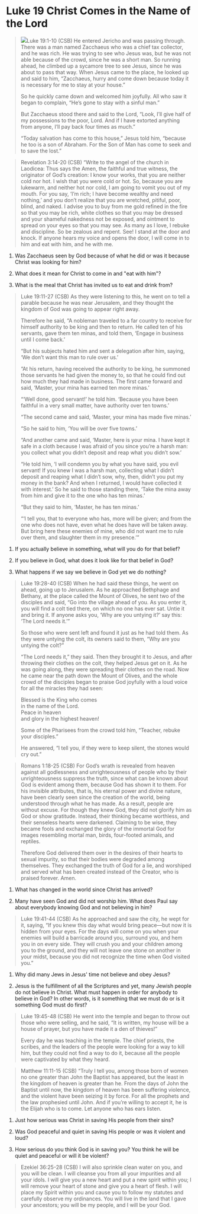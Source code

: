 # Luke 19 Christ Comes in the Name of the Lord

><img class="intro-right" src="/images/art-luke.jpg">Luke 19:1-10 (CSB) He entered Jericho and was passing through. There was a man named Zacchaeus who was a chief tax collector, and he was rich. He was trying to see who Jesus was, but he was not able because of the crowd, since he was a short man. So running ahead, he climbed up a sycamore tree to see Jesus, since he was about to pass that way. When Jesus came to the place, he looked up and said to him, “Zacchaeus, hurry and come down because today it is necessary for me to stay at your house.”
>
>So he quickly came down and welcomed him joyfully. All who saw it began to complain, “He’s gone to stay with a sinful man.”
>
>But Zacchaeus stood there and said to the Lord, “Look, I’ll give half of my possessions to the poor, Lord. And if I have extorted anything from anyone, I’ll pay back four times as much.”
>
>“Today salvation has come to this house,” Jesus told him, “because he too is a son of Abraham. For the Son of Man has come to seek and to save the lost.”

>Revelation 3:14-20 (CSB) “Write to the angel of the church in Laodicea: Thus says the Amen, the faithful and true witness, the originator of God’s creation: I know your works, that you are neither cold nor hot. I wish that you were cold or hot. So, because you are lukewarm, and neither hot nor cold, I am going to vomit you out of my mouth. For you say, ‘I’m rich; I have become wealthy and need nothing,’ and you don’t realize that you are wretched, pitiful, poor, blind, and naked. I advise you to buy from me gold refined in the fire so that you may be rich, white clothes so that you may be dressed and your shameful nakedness not be exposed, and ointment to spread on your eyes so that you may see. As many as I love, I rebuke and discipline. So be zealous and repent. See! I stand at the door and knock. If anyone hears my voice and opens the door, I will come in to him and eat with him, and he with me.

1. Was Zacchaeus seen by God because of what he did or was it because Christ was looking for him?

2. What does it mean for Christ to come in and "eat with him"?

3. What is the meal that Christ has invited us to eat and drink from?

>Luke 19:11-27 (CSB) As they were listening to this, he went on to tell a parable because he was near Jerusalem, and they thought the kingdom of God was going to appear right away.
>
>Therefore he said, “A nobleman traveled to a far country to receive for himself authority to be king and then to return. He called ten of his servants, gave them ten minas, and told them, ‘Engage in business until I come back.’
>
>“But his subjects hated him and sent a delegation after him, saying, ‘We don’t want this man to rule over us.’
>
>“At his return, having received the authority to be king, he summoned those servants he had given the money to, so that he could find out how much they had made in business. The first came forward and said, ‘Master, your mina has earned ten more minas.’
>
>“‘Well done, good servant!’ he told him. ‘Because you have been faithful in a very small matter, have authority over ten towns.’
>
>“The second came and said, ‘Master, your mina has made five minas.’
>
>“So he said to him, ‘You will be over five towns.’
>
>“And another came and said, ‘Master, here is your mina. I have kept it safe in a cloth because I was afraid of you since you’re a harsh man: you collect what you didn’t deposit and reap what you didn’t sow.’
>
>“He told him, ‘I will condemn you by what you have said, you evil servant! If you knew I was a harsh man, collecting what I didn’t deposit and reaping what I didn’t sow, why, then, didn’t you put my money in the bank? And when I returned, I would have collected it with interest.’ So he said to those standing there, ‘Take the mina away from him and give it to the one who has ten minas.’
>
>“But they said to him, ‘Master, he has ten minas.’
>
>“‘I tell you, that to everyone who has, more will be given; and from the one who does not have, even what he does have will be taken away. But bring here these enemies of mine, who did not want me to rule over them, and slaughter them in my presence.’”

1. If you actually believe in something, what will you do for that belief?

2. If you believe in God, what does it look like for that belief in God?

3. What happens if we say we believe in God yet we do nothing?

>Luke 19:28-40 (CSB) When he had said these things, he went on ahead, going up to Jerusalem. As he approached Bethphage and Bethany, at the place called the Mount of Olives, he sent two of the disciples and said, “Go into the village ahead of you. As you enter it, you will find a colt tied there, on which no one has ever sat. Untie it and bring it. If anyone asks you, ‘Why are you untying it?’ say this: ‘The Lord needs it.’”
>
>So those who were sent left and found it just as he had told them. As they were untying the colt, its owners said to them, “Why are you untying the colt?”
>
>“The Lord needs it,” they said. Then they brought it to Jesus, and after throwing their clothes on the colt, they helped Jesus get on it. As he was going along, they were spreading their clothes on the road. Now he came near the path down the Mount of Olives, and the whole crowd of the disciples began to praise God joyfully with a loud voice for all the miracles they had seen:
>
>Blessed is the King who comes  
>in the name of the Lord.  
>Peace in heaven  
>and glory in the highest heaven!
>
>Some of the Pharisees from the crowd told him, “Teacher, rebuke your disciples.”
>
>He answered, “I tell you, if they were to keep silent, the stones would cry out.”

>Romans 1:18-25 (CSB) For God’s wrath is revealed from heaven against all godlessness and unrighteousness of people who by their unrighteousness suppress the truth, since what can be known about God is evident among them, because God has shown it to them. For his invisible attributes, that is, his eternal power and divine nature, have been clearly seen since the creation of the world, being understood through what he has made. As a result, people are without excuse. For though they knew God, they did not glorify him as God or show gratitude. Instead, their thinking became worthless, and their senseless hearts were darkened. Claiming to be wise, they became fools and exchanged the glory of the immortal God for images resembling mortal man, birds, four-footed animals, and reptiles.
>
>Therefore God delivered them over in the desires of their hearts to sexual impurity, so that their bodies were degraded among themselves. They exchanged the truth of God for a lie, and worshiped and served what has been created instead of the Creator, who is praised forever. Amen.

1. What has changed in the world since Christ has arrived?

2. Many have seen God and did not worship him. What does Paul say about everybody knowing God and not believing in him?

>Luke 19:41-44 (CSB) As he approached and saw the city, he wept for it, saying, “If you knew this day what would bring peace—but now it is hidden from your eyes. For the days will come on you when your enemies will build a barricade around you, surround you, and hem you in on every side. They will crush you and your children among you to the ground, and they will not leave one stone on another in your midst, because you did not recognize the time when God visited you.”

1. Why did many Jews in Jesus' time not believe and obey Jesus?

2. Jesus is the fulfillment of all the Scriptures and yet, many Jewish people do not believe in Christ. What must happen in order for anybody to believe in God? In other words, is it something that we must do or is it something God must do first?

>Luke 19:45-48 (CSB) He went into the temple and began to throw out those who were selling, and he said, “It is written, my house will be a house of prayer, but you have made it a den of thieves!”
>
>Every day he was teaching in the temple. The chief priests, the scribes, and the leaders of the people were looking for a way to kill him, but they could not find a way to do it, because all the people were captivated by what they heard.

>Matthew 11:11-15 (CSB) “Truly I tell you, among those born of women no one greater than John the Baptist has appeared, but the least in the kingdom of heaven is greater than he. From the days of John the Baptist until now, the kingdom of heaven has been suffering violence, and the violent have been seizing it by force. For all the prophets and the law prophesied until John. And if you’re willing to accept it, he is the Elijah who is to come. Let anyone who has ears listen.

1. Just how serious was Christ in saving His people from their sins?

2. Was God peaceful and quiet in saving His people or was it violent and loud?

3. How serious do you think God is in saving you? You think he will be quiet and peaceful or will it be violent?


>Ezekiel 36:25-28 (CSB) I will also sprinkle clean water on you, and you will be clean. I will cleanse you from all your impurities and all your idols. I will give you a new heart and put a new spirit within you; I will remove your heart of stone and give you a heart of flesh. I will place my Spirit within you and cause you to follow my statutes and carefully observe my ordinances. You will live in the land that I gave your ancestors; you will be my people, and I will be your God.
